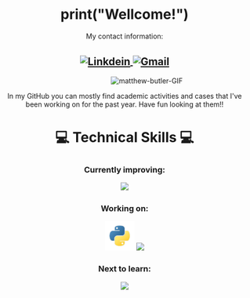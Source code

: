 <!-- Title -->
<h1 align="center">print("Wellcome!") </h1>


<!-- Quote -->
<p align="center">My contact information: </p>

<!-- Contact Information -->
<h2 align="center">
<a href="https://www.linkedin.com/in/leandro-pisaroni/">
  <img align="center" 
       alt="Linkdein" 
       width="33px" 
       src="https://user-images.githubusercontent.com/55005374/103146171-312a4c00-470b-11eb-8839-992580bb8206.png" />
  </a>

<a href="mailto:leandro.pisaroni@gmail.com">
  <img align="center" 
       alt="Gmail" 
       width="33px" 
       src="https://user-images.githubusercontent.com/55005374/103146250-0d1b3a80-470c-11eb-8ead-a92232d45d6e.png" />
  </a>
</h2>




<!-- Background -->

<!-- I do add this "&nbsp;" because I can't center the GIFT, let me know if you know how do it -->
&nbsp;&nbsp;&nbsp;&nbsp;&nbsp;&nbsp;&nbsp;&nbsp;&nbsp;&nbsp;&nbsp;&nbsp;&nbsp;&nbsp;&nbsp;&nbsp;&nbsp;&nbsp;&nbsp;&nbsp;&nbsp;&nbsp;&nbsp;&nbsp;&nbsp;&nbsp;&nbsp;&nbsp;&nbsp;&nbsp;&nbsp;&nbsp;&nbsp;&nbsp;&nbsp;&nbsp;&nbsp;&nbsp;&nbsp;&nbsp;&nbsp;&nbsp;&nbsp;&nbsp;&nbsp;&nbsp;&nbsp;&nbsp;&nbsp;&nbsp;&nbsp;&nbsp;&nbsp;&nbsp;&nbsp;&nbsp;
![matthew-butler-GIF](https://user-images.githubusercontent.com/96241520/146699236-28640ebb-64b8-411d-8bee-466f5521969f.gif)


<!-- Description -->
<p align="center">In my GitHub you can mostly find academic activities and cases that I've been working on for the past year. Have fun looking at them!! </p>


<!-- Technical Skills -->
<p><H1 align="center"><strong> 💻 Technical Skills 💻 </strong></p>
  
  <p><H3 align="center"><strong> Currently improving: </strong></p>
  <code><img height="60" src="https://user-images.githubusercontent.com/96241520/146699594-a43ae467-9f72-4ebf-9917-edb466322246.png"></code>
    
  <p><H3 align="center"><strong> Working on: </strong></p>  
  <code><img height="60" src="https://raw.githubusercontent.com/github/explore/80688e429a7d4ef2fca1e82350fe8e3517d3494d/topics/python/python.png"></code>  
  <code><img height="60" src="https://user-images.githubusercontent.com/96241520/146699798-5fdd12e7-45a1-425c-96c6-b0715ba0cbbd.png"></code>
  </p>
  
  <p><H3 align="center"><strong> Next to learn: </strong></p>
  <code><img height="60" src="https://user-images.githubusercontent.com/96241520/146700013-eb4f0c3d-8d52-4c69-822b-4012b9528412.png"></code>
  </p>
&nbsp;
